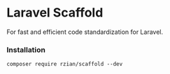 # Laravel Scaffold
For fast and efficient code standardization for Laravel.

### Installation
```
composer require rzian/scaffold --dev
```
